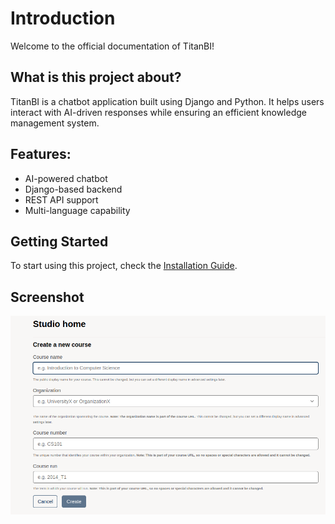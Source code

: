 # Introduction

Welcome to the official documentation of TitanBI!

## What is this project about?
TitanBI is a chatbot application built using Django and Python. It helps users interact with AI-driven responses while ensuring an efficient knowledge management system.

## Features:
- AI-powered chatbot
- Django-based backend
- REST API support
- Multi-language capability

## Getting Started
To start using this project, check the [Installation Guide](installation.md).

## Screenshot
![TitanBI Screenshot](https://raw.githubusercontent.com/TitanEd/documentation/master/docs/docs/images/Screenshot%20from%202025-02-19%2019-29-39.png)
